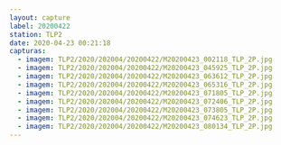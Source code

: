 ```yaml
---
layout: capture
label: 20200422
station: TLP2
date: 2020-04-23 00:21:18
capturas:
  - imagem: TLP2/2020/202004/20200422/M20200423_002118_TLP_2P.jpg
  - imagem: TLP2/2020/202004/20200422/M20200423_045925_TLP_2P.jpg
  - imagem: TLP2/2020/202004/20200422/M20200423_063612_TLP_2P.jpg
  - imagem: TLP2/2020/202004/20200422/M20200423_065316_TLP_2P.jpg
  - imagem: TLP2/2020/202004/20200422/M20200423_071805_TLP_2P.jpg
  - imagem: TLP2/2020/202004/20200422/M20200423_072406_TLP_2P.jpg
  - imagem: TLP2/2020/202004/20200422/M20200423_073805_TLP_2P.jpg
  - imagem: TLP2/2020/202004/20200422/M20200423_074623_TLP_2P.jpg
  - imagem: TLP2/2020/202004/20200422/M20200423_080134_TLP_2P.jpg
---
```

